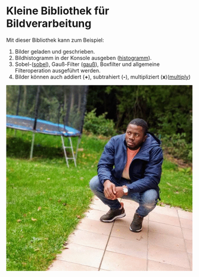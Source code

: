 # Kleine Bibliothek für Bildverarbeitung

Mit dieser Bibliothek kann zum Beispiel:
1. Bilder geladen und geschrieben.
2. Bildhistogramm in der Konsole ausgeben ([histogramm](data/screenshot.png)).
3. Sobel-([sobel](data/sobel.png)), Gauß-Filter ([gauß](data/gaussian_blur.png)), Boxfilter und allgemeine Filteroperation ausgeführt werden.
4. Bilder können auch addiert (**+**), subtrahiert (**-**), multipliziert (**x**)([multiply](data/corner.png))


[comment]: <> (![git]&#40;data/gif.gif&#41;)
![git](data/video.gif)